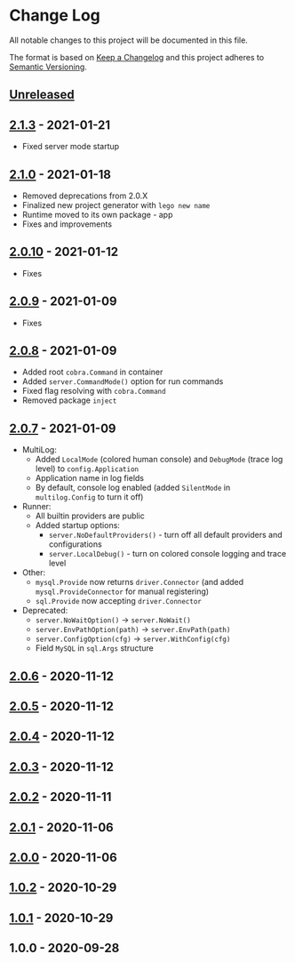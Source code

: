 # Change Log

All notable changes to this project will be documented in this file.

The format is based on [Keep a Changelog](http://keepachangelog.com/en/1.0.0/)
and this project adheres to [Semantic Versioning](http://semver.org/spec/v2.0.0.html).

## [Unreleased]


## [2.1.3] - 2021-01-21
- Fixed server mode startup

## [2.1.0] - 2021-01-18

- Removed deprecations from 2.0.X
- Finalized new project generator with `lego new name`
- Runtime moved to its own package - app
- Fixes and improvements

## [2.0.10] - 2021-01-12

- Fixes

## [2.0.9] - 2021-01-09

- Fixes

## [2.0.8] - 2021-01-09

- Added root `cobra.Command` in container
- Added `server.CommandMode()` option for run commands
- Fixed flag resolving with `cobra.Command`
- Removed package `inject`

## [2.0.7] - 2021-01-09

- MultiLog:
    - Added `LocalMode` (colored human console) and `DebugMode` (trace log level) to `config.Application`
    - Application name in log fields
    - By default, console log enabled (added `SilentMode` in `multilog.Config` to turn it off)
- Runner:
    - All builtin providers are public
    - Added startup options:
        - `server.NoDefaultProviders()` - turn off all default providers and configurations
        - `server.LocalDebug()` - turn on colored console logging and trace level
- Other:
    - `mysql.Provide` now returns `driver.Connector` (and added `mysql.ProvideConnector` for manual registering)
    - `sql.Provide` now accepting `driver.Connector`
- Deprecated:
    - `server.NoWaitOption()` -> `server.NoWait()`
    - `server.EnvPathOption(path)` -> `server.EnvPath(path)`
    - `server.ConfigOption(cfg)` -> `server.WithConfig(cfg)`
    - Field `MySQL` in `sql.Args` structure

## [2.0.6] - 2020-11-12

## [2.0.5] - 2020-11-12

## [2.0.4] - 2020-11-12

## [2.0.3] - 2020-11-12

## [2.0.2] - 2020-11-11

## [2.0.1] - 2020-11-06

## [2.0.0] - 2020-11-06

## [1.0.2] - 2020-10-29

## [1.0.1] - 2020-10-29

## 1.0.0 - 2020-09-28

[Unreleased]: https://github.com/vseinstrumentiru/lego/compare/v2.1.3...HEAD
[2.1.3]: https://github.com/vseinstrumentiru/lego/compare/v2.1.0...v2.1.3
[2.1.0]: https://github.com/vseinstrumentiru/lego/compare/v2.0.10...v2.1.0

[2.0.10]: https://github.com/vseinstrumentiru/lego/compare/v2.0.8.1...v2.0.10

[2.0.9]: https://github.com/vseinstrumentiru/lego/compare/v2.0.8...v2.0.9

[2.0.8]: https://github.com/vseinstrumentiru/lego/compare/v2.0.7...v2.0.8

[2.0.7]: https://github.com/vseinstrumentiru/lego/compare/v2.0.6...v2.0.7

[2.0.6]: https://github.com/vseinstrumentiru/lego/compare/v2.0.5...v2.0.6

[2.0.5]: https://github.com/vseinstrumentiru/lego/compare/v2.0.4...v2.0.5

[2.0.4]: https://github.com/vseinstrumentiru/lego/compare/v2.0.3...v2.0.4

[2.0.3]: https://github.com/vseinstrumentiru/lego/compare/v2.0.2...v2.0.3

[2.0.2]: https://github.com/vseinstrumentiru/lego/compare/v2.0.1...v2.0.2

[2.0.1]: https://github.com/vseinstrumentiru/lego/compare/v2.0.0...v2.0.1

[2.0.0]: https://github.com/vseinstrumentiru/lego/compare/v1.0.2...v2.0.0

[1.0.2]: https://github.com/vseinstrumentiru/lego/compare/v1.0.1...v1.0.2

[1.0.1]: https://github.com/vseinstrumentiru/lego/compare/v1.0.0...v1.0.1
